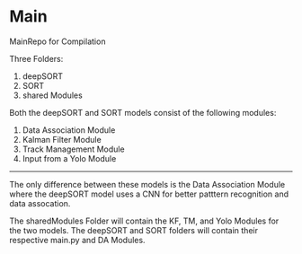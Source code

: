 # Main
MainRepo for Compilation

Three Folders:
1) deepSORT
2) SORT
3) shared Modules

Both the deepSORT and SORT models consist of the following modules:
1) Data Association Module
2) Kalman Filter Module
3) Track Management Module
4) Input from a Yolo Module
-----------------------------------------------------
The only difference between these models is the Data Association Module where the deepSORT model uses a CNN for better patttern recognition and data assocation.

The sharedModules Folder will contain the KF, TM, and Yolo Modules for the two models.
The deepSORT and SORT folders will contain their respective main.py and DA Modules.

